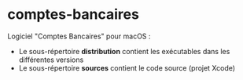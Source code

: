 # comptes-bancaires

Logiciel "Comptes Bancaires" pour macOS :
- Le sous-répertoire **distribution** contient les exécutables dans les différentes versions
- Le sous-répertoire **sources** contient le code source (projet Xcode)
